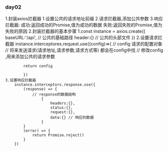 <!--
 * @Author: your name
 * @Date: 2020-11-27 14:13:45
 * @LastEditTime: 2020-11-28 16:25:41
 * @LastEditors: Please set LastEditors
 * @Description: In User Settings Edit
 * @FilePath: \vue_reception\README.md
-->
### day02
1.封装axios拦截器
    1.设置公共的请求地址前缀
    2.请求拦截器,添加公共参数
    3.响应拦截器:
        成功:返回成功的Promise,值为成功的数据
        失败:返回失败的Promise,值为失败的原因
2.封装拦截器的基本步骤
    1.const instance = axios.create({
        baseURL:'/api', // 公共的基础路径
        header:{} // 公共的头部文件
    })
    2.设置请求拦截器
        instance.interceptores.request.use((config)=>{
            // config 请求的配置对象
            // 将来发送请求(请求地址,请求参数,请求方式等) 都会在config中找
            // 修改config ,用来添加公共的请求参数
                
            return config
            
            })
    3.设置响应拦截器
        instance.interceptors.response.use({
            (response) => {
                // response的数据结构
                    {
                        headers:{},
                        status:{},
                        request:{},
                        data:{} // 响应的数据
                    }
            }
            (error) => {
                return Promise.reject()
            }
        })
        